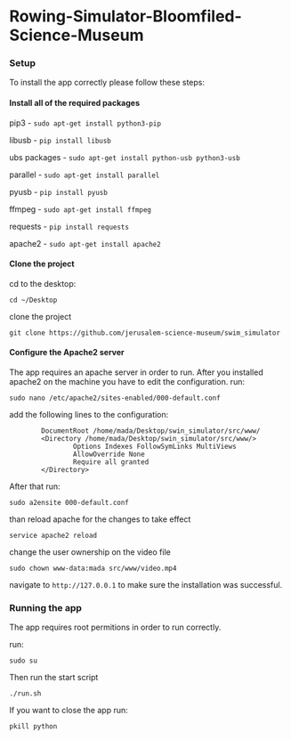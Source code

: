 # Rowing-Simulator-Bloomfiled-Science-Museum

### Setup 

To install the app correctly please follow these steps:

#### Install all of the required packages

pip3 - `sudo apt-get install python3-pip`

libusb - `pip install libusb`

ubs packages - `sudo apt-get install python-usb python3-usb`

parallel - `sudo apt-get install parallel`

pyusb - `pip install pyusb`

ffmpeg - `sudo apt-get install ffmpeg`

requests - `pip install requests`

apache2 - `sudo apt-get install apache2`

#### Clone the project 

cd to the desktop:

`cd ~/Desktop`

clone the project

`git clone https://github.com/jerusalem-science-museum/swim_simulator`

#### Configure the Apache2 server 
The app requires an apache server in order to run.
After you installed apache2 on the machine you have to edit the configuration. 
run:

`sudo nano /etc/apache2/sites-enabled/000-default.conf`

add the following lines to the configuration:
```
		DocumentRoot /home/mada/Desktop/swin_simulator/src/www/
		<Directory /home/mada/Desktop/swin_simulator/src/www/>
                Options Indexes FollowSymLinks MultiViews
                AllowOverride None
                Require all granted
        </Directory>
```
After that run:

`sudo a2ensite 000-default.conf`

than reload apache for the changes to take effect

`service apache2 reload`

change the user ownership on the video file 

`sudo chown www-data:mada src/www/video.mp4`

navigate to `http://127.0.0.1` to make sure the installation was successful. 


### Running the app 

The app requires root permitions in order to run correctly.

run:

`sudo su`

Then run the start script 

`./run.sh`

If you want to close the app run:

`pkill python`